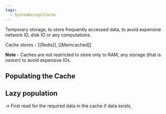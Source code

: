 ```yaml
---
tags:
  - SystemDesign/Cache
---
```

Temporary storage, to store frequently accessed data, to avoid expensive network IO, disk IO or any computations.

Cache stores - [[Redis]], [[Memcached]]

**Note** - Caches are not restricted to store only to RAM, any storage (that is *nearer*) to avoid expensive IOs.

## Populating the Cache

## Lazy population

-> First read for the required data in the cache if data exists, 

